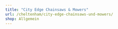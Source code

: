 ```yaml
---
title: "City Edge Chainsaws & Mowers"
url: /cheltenham/city-edge-chainsaws-und-mowers/
shop: Allgemein
---
```

